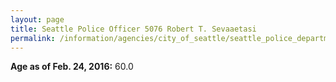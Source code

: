 ```yaml
---
layout: page
title: Seattle Police Officer 5076 Robert T. Sevaaetasi
permalink: /information/agencies/city_of_seattle/seattle_police_department/copbook/5076/
---
```


**Age as of Feb. 24, 2016:** 60.0
